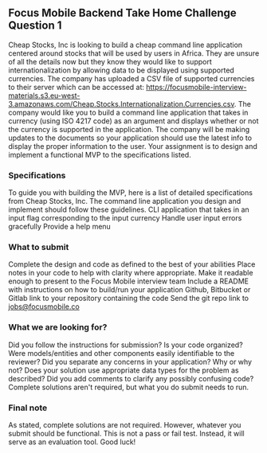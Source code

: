 ## Focus Mobile Backend Take Home Challenge Question 1
Cheap Stocks, Inc is looking to build a cheap command line application centered around stocks that will be used by users in Africa. They are unsure of all the details now but they know they would like to support internationalization by allowing data to be displayed using supported currencies. The company has uploaded a CSV file of supported currencies to their server which can be accessed at: https://focusmobile-interview-materials.s3.eu-west-3.amazonaws.com/Cheap.Stocks.Internationalization.Currencies.csv. 
The company would like you to build a command line application that takes in currency (using ISO 4217 code) as an argument and displays whether or not the currency is supported in the application.
The company will be making updates to the documents so your application should use the latest info to display the proper information to the user. Your assignment is to design and implement a functional MVP to the specifications listed.

### Specifications
To guide you with building the MVP, here is a list of detailed specifications from Cheap Stocks, Inc. The command line application you design and implement should follow these guidelines.
CLI application that takes in an input flag corresponding to the input currency
Handle user input errors gracefully
Provide a help menu





### What to submit
Complete the design and code as defined to the best of your abilities
Place notes in your code to help with clarity where appropriate. Make it readable enough to present to the Focus Mobile interview team
Include a README with instructions on how to build/run your application
Github, Bitbucket or Gitlab link to your repository containing the code
Send the git repo link to jobs@focusmobile.co

### What we are looking for?
Did you follow the instructions for submission?
Is your code organized?
Were models/entities and other components easily identifiable to the reviewer?
Did you separate any concerns in your application? Why or why not?
Does your solution use appropriate data types for the problem as described?
Did you add comments to clarify any possibly confusing code?
Complete solutions aren't required, but what you do submit needs to run.

### Final note
As stated, complete solutions are not required. However, whatever you submit should be functional. This is not a pass or fail test. Instead, it will serve as an evaluation tool.
Good luck!

